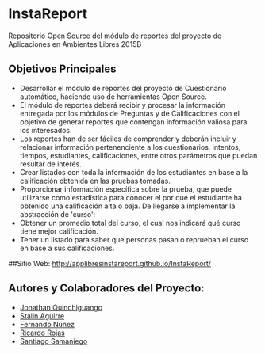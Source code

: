 # InstaReport
Repositorio Open Source del módulo de reportes del proyecto de Aplicaciones en Ambientes Libres 2015B


## Objetivos Principales
- Desarrollar el módulo de reportes del proyecto de Cuestionario automático, haciendo uso de herramientas Open Source.
- El módulo de reportes deberá recibir y procesar la información entregada por los módulos de Preguntas y de Calificaciones con el objetivo de generar reportes que contengan información valiosa para los interesados.
- Los reportes han de ser fáciles de comprender y deberán incluir y relacionar información pertenenciente a los cuestionarios, intentos, tiempos, estudiantes, calificaciones, entre otros parámetros que puedan resultar de interés.
- Crear listados  con toda la información de los estudiantes en base a la calificación obtenida en las pruebas tomadas.
- Proporcionar información específica sobre la prueba, que puede utilizarse como estadística para conocer el por qué el estudiante ha obtenido una calificación alta o baja.
De llegarse a implementar la abstracción de 'curso':
- Obtener un promedio total del curso, el cual nos indicará qué curso tiene mejor calificación.
- Tener un listado para saber que personas pasan o reprueban el curso en base a sus calificaciones.

##Sitio Web: 
http://applibresinstareport.github.io/InstaReport/

## Autores y Colaboradores del Proyecto:
* [Jonathan Quinchiguango]
* [Stalin Aguirre]         
* [Fernando Núñez]        
* [Ricardo Rojas]          
* [Santiago Samaniego]     

[Jonathan Quinchiguango]: <https://github.com/orgs/AppLibresInstaReport/people/jonathanQuinchiguango>
[Stalin Aguirre]: <https://github.com/orgs/AppLibresInstaReport/people/nekopq>
[Fernando Núñez]: <https://github.com/orgs/AppLibresInstaReport/people/fercho1>
[Ricardo Rojas]: <https://github.com/orgs/AppLibresInstaReport/people/ricrojas>
[Santiago Samaniego]: <https://github.com/orgs/AppLibresInstaReport/people/Santiagobssi>
